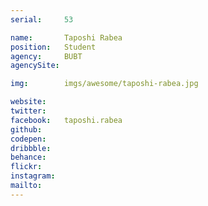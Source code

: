 ```yaml
---
serial:     53

name:       Taposhi Rabea
position:   Student
agency:     BUBT
agencySite:

img:        imgs/awesome/taposhi-rabea.jpg

website:    
twitter:    
facebook:   taposhi.rabea
github:     
codepen:    
dribbble:   
behance:    
flickr:     
instagram:  
mailto:     
---
```

